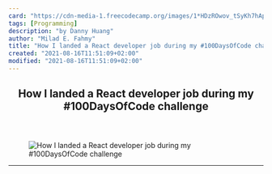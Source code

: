 ```yaml
---
card: "https://cdn-media-1.freecodecamp.org/images/1*HDzROwov_tSyKh7hAp2j1w.jpeg"
tags: [Programming]
description: "by Danny Huang"
author: "Milad E. Fahmy"
title: "How I landed a React developer job during my #100DaysOfCode challenge"
created: "2021-08-16T11:51:09+02:00"
modified: "2021-08-16T11:51:09+02:00"
---
```

<div class="site-wrapper">
<main id="site-main" class="site-main outer">
<div class="inner">
<article class="post-full post tag-programming tag-learning-to-code tag-web-development tag-tech tag-technology ">
<header class="post-full-header">
<h1 class="post-full-title">How I landed a React developer job during my #100DaysOfCode challenge</h1>
</header>
<figure class="post-full-image">
<picture>
<source media="(max-width: 700px)" sizes="1px" srcset="data:image/gif;base64,R0lGODlhAQABAIAAAAAAAP///yH5BAEAAAAALAAAAAABAAEAAAIBRAA7 1w">
<source media="(min-width: 701px)" sizes="(max-width: 800px) 400px,
(max-width: 1170px) 700px,
1400px" srcset="https://cdn-media-1.freecodecamp.org/images/1*HDzROwov_tSyKh7hAp2j1w.jpeg 300w,
https://cdn-media-1.freecodecamp.org/images/1*HDzROwov_tSyKh7hAp2j1w.jpeg 600w,
https://cdn-media-1.freecodecamp.org/images/1*HDzROwov_tSyKh7hAp2j1w.jpeg 1000w,
https://cdn-media-1.freecodecamp.org/images/1*HDzROwov_tSyKh7hAp2j1w.jpeg 2000w">
<img onerror="this.style.display='none'" src="https://cdn-media-1.freecodecamp.org/images/1*HDzROwov_tSyKh7hAp2j1w.jpeg" alt="How I landed a React developer job during my #100DaysOfCode challenge">
</picture>
</figure>
<section class="post-full-content">
<div class="post-content medium-migrated-article">
</div>
<hr>
</section>
</article>
</div>
</main>
</div>
<!-- Google Tag Manager (noscript) -->
<!-- End Google Tag Manager (noscript) -->
